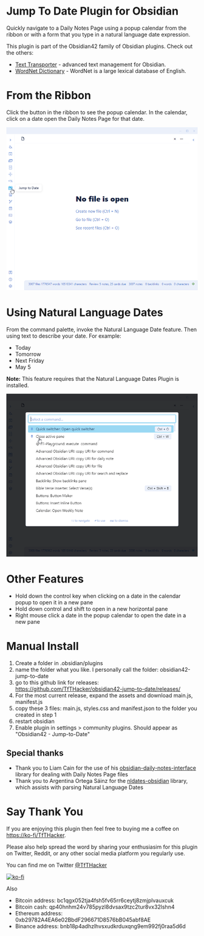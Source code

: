 # Jump To Date Plugin for Obsidian
Quickly navigate to a Daily Notes Page using a popup calendar from  the ribbon or with a form that you type in a natural language date expression.

This plugin is part of the Obsidian42 family of Obsidian plugins. Check out the others:
- [Text Transporter](https://github.com/TfTHacker/obsidian42-text-transporter) - advanced text management for Obsidian. 
- [WordNet Dictionary](https://github.com/TfTHacker/Obsidian-WordNet) - WordNet is a large lexical database of English.

# From the Ribbon
Click the button in the ribbon to see the popup calendar. In the calendar, click on a date open the Daily Notes Page for that date.

![Feature Preview](FeaturePreview-ribbon.gif)

# Using Natural Language Dates
From the command palette, invoke the Natural Language Date feature. Then using text to describe your date. For example:
- Today
- Tomorrow
- Next Friday
- May 5

**Note:** This feature requires that the Natural Language Dates Plugin is installed. 

![Feature Preview](FeaturePreview-cp.gif)

# Other Features
- Hold down the control key when clicking on a date in the calendar popup to open it in a new pane
- Hold down control and shift to open in a new horizontal pane
- Right mouse click a date in the popup calendar to open the date in a new pane

# Manual Install
1. Create a folder in .obsidian/plugins
2. name the folder what you like. I personally call the folder: obsidian42-jump-to-date
3. go to this github link for releases: https://github.com/TfTHacker/obsidian42-jump-to-date/releases/ 
4. For the most current release, expand the assets and download main.js, manifest.js 
6. copy these 3 files: main.js, styles.css and manifest.json to the folder you created in step 1
7. restart obsidian 
8. Enable plugin in settings > community plugins. Should appear as "Obsidian42 - Jump-to-Date"


## Special thanks
- Thank you to Liam Cain for the use of his [obsidian-daily-notes-interface](https://github.com/liamcain/obsidian-daily-notes-interface) library for dealing with Daily Notes Page files
- Thank you to Argentina Ortega Sáinz for the [nldates-obsidian](https://github.com/argenos/nldates-obsidian) library, which assists with parsing Natural Language Dates



# Say Thank You
If you are enjoying this plugin then feel free to buying me a coffee on [https://ko-fi/TfTHacker](https://ko-fi.com/TfTHacker).

Please also help spread the word by sharing your enthusiasim for this plugin on Twitter, Reddit, or any other social media platform you regularly use. 

You can find me on Twitter [@TfTHacker](https://twitter.com/TfTHacker)

[![ko-fi](https://ko-fi.com/img/githubbutton_sm.svg)](https://ko-fi.com/N4N16TNFD)

Also

- Bitcoin address: bc1qgx052tja4fsh5fv65rr6ceytj8zmjplvauxcuk
- Bitcoin cash: qp40hnhm24v785pyzl8dvsax9tzc2tur8vx32lshn4
- Ethereum address: 0xb29782A4EA6e02BbdF296671D8576bB045abf8AE
- Binance address: bnb18p4adhzlhvsxudkrduxqng9em992fj0raa5d6d

